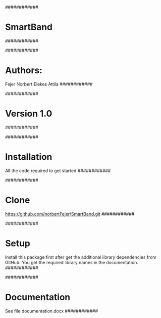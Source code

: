 ############ 
# SmartBand
############ 

############ 
# Authors: 
Fejer Norbert 
Elekes Attila
############ 

############ 
# Version 1.0
############ 

############ 
# Installation 
All the code required to get started
############ 

############ 
# Clone 
https://github.com/norbertFejer/SmartBand.git
############ 

############ 
# Setup 
Install this package first after get the additional library dependencies from GitHub. 
You get the required library names in the documentation.
############ 

############ 
# Documentation 
See file documentation.docx
############ 